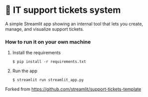 # 🎫 IT support tickets system

A simple Streamlit app showing an internal tool that lets you create, manage, and visualize support tickets. 


### How to run it on your own machine

1. Install the requirements

   ```
   $ pip install -r requirements.txt
   ```

2. Run the app

   ```
   $ streamlit run streamlit_app.py
   ```

Forked from https://github.com/streamlit/support-tickets-template
